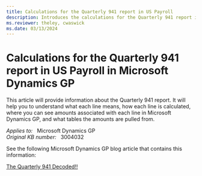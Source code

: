 ```yaml
---
title: Calculations for the Quarterly 941 report in US Payroll
description: Introduces the calculations for the Quarterly 941 report in US Payroll in Microsoft Dynamics GP.
ms.reviewer: theley, cwaswick
ms.date: 03/13/2024
---
```

# Calculations for the Quarterly 941 report in US Payroll in Microsoft Dynamics GP

This article will provide information about the Quarterly 941 report. It will help you to understand what each line means, how each line is calculated, where you can see amounts associated with each line in Microsoft Dynamics GP, and what tables the amounts are pulled from.

_Applies to:_ &nbsp; Microsoft Dynamics GP  
_Original KB number:_ &nbsp; 3004032

See the following Microsoft Dynamics GP blog article that contains this information:

[The Quarterly 941 Decoded!!](https://community.dynamics.com/blogs/post/?postid=d0470094-c58b-4229-846e-6bef4e099bea)

